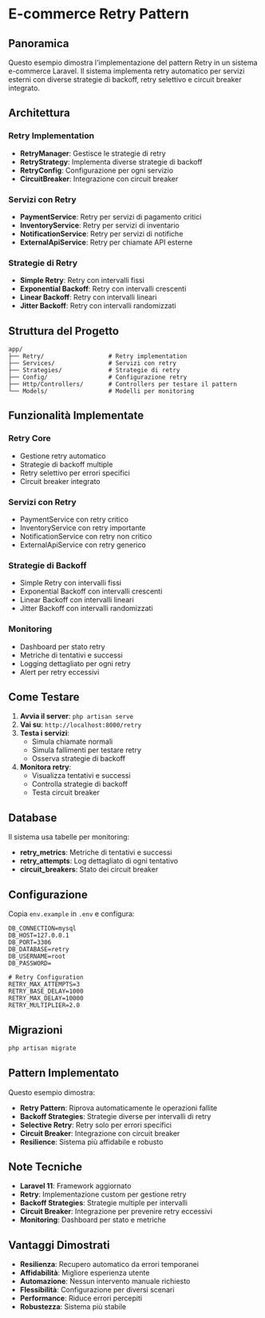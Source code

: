 # E-commerce Retry Pattern

## Panoramica

Questo esempio dimostra l'implementazione del pattern Retry in un sistema e-commerce Laravel. Il sistema implementa retry automatico per servizi esterni con diverse strategie di backoff, retry selettivo e circuit breaker integrato.

## Architettura

### Retry Implementation
- **RetryManager**: Gestisce le strategie di retry
- **RetryStrategy**: Implementa diverse strategie di backoff
- **RetryConfig**: Configurazione per ogni servizio
- **CircuitBreaker**: Integrazione con circuit breaker

### Servizi con Retry
- **PaymentService**: Retry per servizi di pagamento critici
- **InventoryService**: Retry per servizi di inventario
- **NotificationService**: Retry per servizi di notifiche
- **ExternalApiService**: Retry per chiamate API esterne

### Strategie di Retry
- **Simple Retry**: Retry con intervalli fissi
- **Exponential Backoff**: Retry con intervalli crescenti
- **Linear Backoff**: Retry con intervalli lineari
- **Jitter Backoff**: Retry con intervalli randomizzati

## Struttura del Progetto

```
app/
├── Retry/                  # Retry implementation
├── Services/               # Servizi con retry
├── Strategies/             # Strategie di retry
├── Config/                 # Configurazione retry
├── Http/Controllers/       # Controllers per testare il pattern
└── Models/                 # Modelli per monitoring
```

## Funzionalità Implementate

### Retry Core
-  Gestione retry automatico
-  Strategie di backoff multiple
-  Retry selettivo per errori specifici
-  Circuit breaker integrato

### Servizi con Retry
-  PaymentService con retry critico
-  InventoryService con retry importante
-  NotificationService con retry non critico
-  ExternalApiService con retry generico

### Strategie di Backoff
-  Simple Retry con intervalli fissi
-  Exponential Backoff con intervalli crescenti
-  Linear Backoff con intervalli lineari
-  Jitter Backoff con intervalli randomizzati

### Monitoring
-  Dashboard per stato retry
-  Metriche di tentativi e successi
-  Logging dettagliato per ogni retry
-  Alert per retry eccessivi

## Come Testare

1. **Avvia il server**: `php artisan serve`
2. **Vai su**: `http://localhost:8000/retry`
3. **Testa i servizi**:
   - Simula chiamate normali
   - Simula fallimenti per testare retry
   - Osserva strategie di backoff
4. **Monitora retry**:
   - Visualizza tentativi e successi
   - Controlla strategie di backoff
   - Testa circuit breaker

## Database

Il sistema usa tabelle per monitoring:
- **retry_metrics**: Metriche di tentativi e successi
- **retry_attempts**: Log dettagliato di ogni tentativo
- **circuit_breakers**: Stato dei circuit breaker

## Configurazione

Copia `env.example` in `.env` e configura:

```env
DB_CONNECTION=mysql
DB_HOST=127.0.0.1
DB_PORT=3306
DB_DATABASE=retry
DB_USERNAME=root
DB_PASSWORD=

# Retry Configuration
RETRY_MAX_ATTEMPTS=3
RETRY_BASE_DELAY=1000
RETRY_MAX_DELAY=10000
RETRY_MULTIPLIER=2.0
```

## Migrazioni

```bash
php artisan migrate
```

## Pattern Implementato

Questo esempio dimostra:
- **Retry Pattern**: Riprova automaticamente le operazioni fallite
- **Backoff Strategies**: Strategie diverse per intervalli di retry
- **Selective Retry**: Retry solo per errori specifici
- **Circuit Breaker**: Integrazione con circuit breaker
- **Resilience**: Sistema più affidabile e robusto

## Note Tecniche

- **Laravel 11**: Framework aggiornato
- **Retry**: Implementazione custom per gestione retry
- **Backoff Strategies**: Strategie multiple per intervalli
- **Circuit Breaker**: Integrazione per prevenire retry eccessivi
- **Monitoring**: Dashboard per stato e metriche

## Vantaggi Dimostrati

- **Resilienza**: Recupero automatico da errori temporanei
- **Affidabilità**: Migliore esperienza utente
- **Automazione**: Nessun intervento manuale richiesto
- **Flessibilità**: Configurazione per diversi scenari
- **Performance**: Riduce errori percepiti
- **Robustezza**: Sistema più stabile
